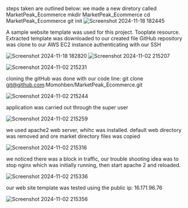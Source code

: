 steps taken are outlined below:
we made a new diretory called MarketPeak_Ecommerce
mkdir MarketPeak_Ecommerce
cd MarketPeak_Ecommerce
git init
![Screenshot 2024-11-18 182445](https://github.com/user-attachments/assets/a909131b-1bae-4d9b-bdd4-e98939423f0d)

A sample website template was used for this project. Tooplate resource. Extracted template was downloaded to our created file 
GitHub repository was clone to our AWS EC2 instance authenticating with our SSH

![Screenshot 2024-11-18 182820](https://github.com/user-attachments/assets/49a852a4-ce86-418a-a22e-bcf2ccf23cef)
![Screenshot 2024-11-02 215207](https://github.com/user-attachments/assets/cefe12bd-6bd7-4664-931e-00cc85457755)

![Screenshot 2024-11-02 215231](https://github.com/user-attachments/assets/41b3382b-8cb9-45ef-9167-404b1d58a593)

cloning the gitHub was done with our code line: git clone git@github.com:Momohben/MarketPeak_Ecommerce.git

![Screenshot 2024-11-02 215244](https://github.com/user-attachments/assets/232a1faa-2d9e-4884-8126-8acd012b8151)

application was carried out through the super user

![Screenshot 2024-11-02 215259](https://github.com/user-attachments/assets/32a27e02-b2b6-4d86-bf08-9b349d6ed238)

we used apache2 web server, whihc was installed. default web directory was removed and ore market directory files was copied

![Screenshot 2024-11-02 215316](https://github.com/user-attachments/assets/2f3202ed-8ef6-47bc-aca3-2909881c769d)

we noticed there was a block in traffic, our trouble shooting idea was to stop nginx which was initially running, then start apache 2 and reloaded.

![Screenshot 2024-11-02 215336](https://github.com/user-attachments/assets/2eb027cd-6b8d-4ed7-8fe4-b557d86e3462)

our web site template was tested using the public ip: 16.171.96.76

![Screenshot 2024-11-02 215356](https://github.com/user-attachments/assets/47d1545c-d231-437b-bf70-df7b4d302818)


